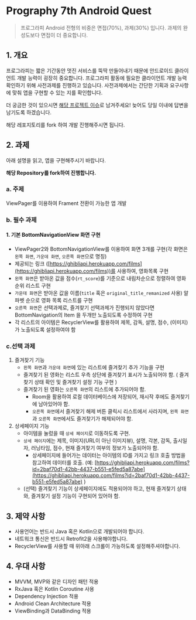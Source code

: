 
# Prography 7th Android Quest

> 프로그라피 Android 전형의 비중은 면접(70%), 과제(30%) 입니다. 과제의 완성도보다 면접이 더 중요합니다.

## 1. 개요

프로그라피는 짧은 기간동안 멋진 서비스를 뚝딱 만들어내기 때문에 안드로이드 클라이언트 개발 능력이 굉장히 중요합니다. 프로그라피 활동에 필요한 클라이언트 개발 능력 확인하기 위해 사전과제를 진행하고 있습니다. 사전과제에서는 간단한 기획과 요구사항에 맞춰 앱을 구현할 수 있는 지를 확인합니다.

더 궁금한 것이 있으시면 [해당 프로젝트 이슈](https://github.com/prography/prography-7th-android-quest/issues/new)로 남겨주세요! 늦어도 당일 이내에 답변을 남기도록 하겠습니다.

해당 레포지토리를 fork 하여 개발 진행해주시면 됩니다.

## 2. 과제

아래 설명을 읽고, 앱을 구현해주시기 바랍니다.

**해당 Repository를 fork하여 진행합니다.**

### a. 주제

ViewPager를 이용하여 Frament 전환이 가능한 앱 개발

### b. 필수 과제

#### 1. 기본 BottomNavigationView 화면 구현
* ViewPager2와 BottomNavigationView를 이용하여 화면 3개를 구현(각 화면은 `왼쪽 화면`, `가운데 화면`, `오른쪽 화면`으로 명칭)
* 제공되는 링크 ([https://ghibliapi.herokuapp.com/films](https://ghibliapi.herokuapp.com/films))를 사용하여, 영화목록 구현
* `왼쪽 화면`은 받아온 값을 점수(`rt_score`)를 기준으로 내림차순으로 정렬하여 영화 순위 리스트 구현
* `가운데 화면`은 받아온 값을 이름(`title` 혹은 `original_title_remanized` 사용) 알파벳 순으로 영화 목록 리스트를 구현
* `오른쪽 화면`은 선택과제로, 즐겨찾기 선택과제가 진행되지 않았다면 BottomNavigation의 Item 을 두개만 노출되도록 수정하여 구현
* 각 리스트의 아이템은 RecyclerView를 활용하여 제목, 감독, 설명, 점수, (이미지)가 노출되도록 설정하여야 함

### c.선택 과제

1. 즐겨찾기 기능
   * `왼쪽 화면`과 `가운데 화면`에 있는 리스트에 즐겨찾기 추가 기능을 구현
   * 즐겨찾기 된 영화는 리스트 우측 상단에 즐겨찾기 표시가 노출되어야 함. ( 즐겨찾기 상태 확인 및 즐겨찾기 설정 기능 구현 )
   * 즐겨찾기 된 영화는 `오른쪽 화면`의 리스트에 추가되어야 함.
      * Room을 활용하여 로컬 데이터베이스에 저장되어, 재시작 후에도 즐겨찾기에 남아있어야 함.
      * `오른쪽 화면`에서 즐겨찾기 해제 버튼 클릭시 리스트에서 사라지며, `왼쪽 화면`과 `오른쪽 화면`에서도 즐겨찾기가 해제되어야 함.
2. 상세페이지 기능
    * 아이템을 눌렀을 때 `상세 페이지`로 이동하도록 구현.
    * `상세 페이지`에는 제목, 이미지(URL이 아닌 이미지뷰), 설명, 각본, 감독, 출시일자, 러닝타임, 점수, 현재 즐겨찾기 여부의 정보가 노출되어야 함.
        * 상세페이지에 들어가는 데이터는 아이템의 ID를 가지고 링크 호출 방법을 참고하여 데이터를 호출.
      (예: [https://ghibliapi.herokuapp.com/films?id=2baf70d1-42bb-4437-b551-e5fed5a87abe](https://ghibliapi.herokuapp.com/films?id=2baf70d1-42bb-4437-b551-e5fed5a87abe) )
    * (선택) 즐겨찾기 기능이 상세페이지에도 적용되어야 하고, 현재 즐겨찾기 상태와, 즐겨찾기 설정 기능이 구현되어 있어야 함.

## 3. 제약 사항

- 사용언어는 반드시 Java 혹은 Kotlin으로 개발되어야 합니다.
- 네트워크 통신은 반드시 Retrofit2을 사용해야합니다.
- RecyclerView를 사용할 때 위아래 스크롤이 가능하도록 설정해주셔야합니다.

## 4. 우대 사항

- MVVM, MVP와 같은 디자인 패턴 적용
- RxJava 혹은 Kotlin Coroutine 사용
- Dependency Injection 적용
- Android Clean Architecture 적용
- ViewBinding과 DataBinding 적용
